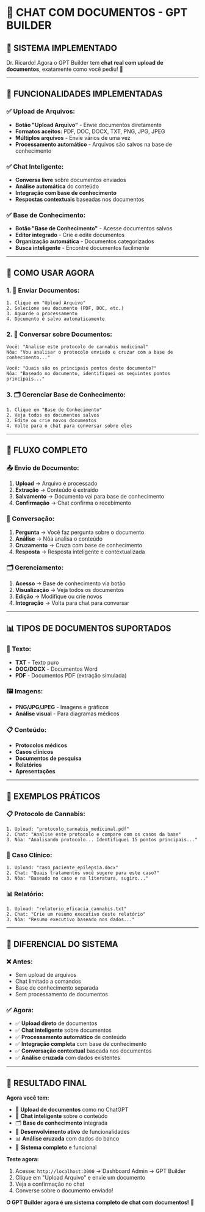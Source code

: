# 📁 CHAT COM DOCUMENTOS - GPT BUILDER

## 🎯 **SISTEMA IMPLEMENTADO**

Dr. Ricardo! Agora o GPT Builder tem **chat real com upload de documentos**, exatamente como você pediu! 🚀

---

## 📁 **FUNCIONALIDADES IMPLEMENTADAS**

### **✅ Upload de Arquivos:**
- **Botão "Upload Arquivo"** - Envie documentos diretamente
- **Formatos aceitos:** PDF, DOC, DOCX, TXT, PNG, JPG, JPEG
- **Múltiplos arquivos** - Envie vários de uma vez
- **Processamento automático** - Arquivos são salvos na base de conhecimento

### **✅ Chat Inteligente:**
- **Conversa livre** sobre documentos enviados
- **Análise automática** do conteúdo
- **Integração com base de conhecimento**
- **Respostas contextuais** baseadas nos documentos

### **✅ Base de Conhecimento:**
- **Botão "Base de Conhecimento"** - Acesse documentos salvos
- **Editor integrado** - Crie e edite documentos
- **Organização automática** - Documentos categorizados
- **Busca inteligente** - Encontre documentos facilmente

---

## 🎯 **COMO USAR AGORA**

### **1. 📁 Enviar Documentos:**
```
1. Clique em "Upload Arquivo"
2. Selecione seu documento (PDF, DOC, etc.)
3. Aguarde o processamento
4. Documento é salvo automaticamente
```

### **2. 💬 Conversar sobre Documentos:**
```
Você: "Analise este protocolo de cannabis medicinal"
Nôa: "Vou analisar o protocolo enviado e cruzar com a base de conhecimento..."

Você: "Quais são os principais pontos deste documento?"
Nôa: "Baseado no documento, identifiquei os seguintes pontos principais..."
```

### **3. 🗂️ Gerenciar Base de Conhecimento:**
```
1. Clique em "Base de Conhecimento"
2. Veja todos os documentos salvos
3. Edite ou crie novos documentos
4. Volte para o chat para conversar sobre eles
```

---

## 🔧 **FLUXO COMPLETO**

### **📤 Envio de Documento:**
1. **Upload** → Arquivo é processado
2. **Extração** → Conteúdo é extraído
3. **Salvamento** → Documento vai para base de conhecimento
4. **Confirmação** → Chat confirma o recebimento

### **💬 Conversação:**
1. **Pergunta** → Você faz pergunta sobre o documento
2. **Análise** → Nôa analisa o conteúdo
3. **Cruzamento** → Cruza com base de conhecimento
4. **Resposta** → Resposta inteligente e contextualizada

### **🗂️ Gerenciamento:**
1. **Acesso** → Base de conhecimento via botão
2. **Visualização** → Veja todos os documentos
3. **Edição** → Modifique ou crie novos
4. **Integração** → Volta para chat para conversar

---

## 📊 **TIPOS DE DOCUMENTOS SUPORTADOS**

### **📄 Texto:**
- **TXT** - Texto puro
- **DOC/DOCX** - Documentos Word
- **PDF** - Documentos PDF (extração simulada)

### **🖼️ Imagens:**
- **PNG/JPG/JPEG** - Imagens e gráficos
- **Análise visual** - Para diagramas médicos

### **📋 Conteúdo:**
- **Protocolos médicos**
- **Casos clínicos**
- **Documentos de pesquisa**
- **Relatórios**
- **Apresentações**

---

## 🎯 **EXEMPLOS PRÁTICOS**

### **📋 Protocolo de Cannabis:**
```
1. Upload: "protocolo_cannabis_medicinal.pdf"
2. Chat: "Analise este protocolo e compare com os casos da base"
3. Nôa: "Analisando protocolo... Identifiquei 15 pontos principais..."
```

### **🏥 Caso Clínico:**
```
1. Upload: "caso_paciente_epilepsia.docx"
2. Chat: "Quais tratamentos você sugere para este caso?"
3. Nôa: "Baseado no caso e na literatura, sugiro..."
```

### **📊 Relatório:**
```
1. Upload: "relatorio_eficacia_cannabis.txt"
2. Chat: "Crie um resumo executivo deste relatório"
3. Nôa: "Resumo executivo baseado nos dados..."
```

---

## 🚀 **DIFERENCIAL DO SISTEMA**

### **❌ Antes:**
- Sem upload de arquivos
- Chat limitado a comandos
- Base de conhecimento separada
- Sem processamento de documentos

### **✅ Agora:**
- ✅ **Upload direto** de documentos
- ✅ **Chat inteligente** sobre documentos
- ✅ **Processamento automático** de conteúdo
- ✅ **Integração completa** com base de conhecimento
- ✅ **Conversação contextual** baseada nos documentos
- ✅ **Análise cruzada** com dados existentes

---

## 🎉 **RESULTADO FINAL**

**Agora você tem:**
- 📁 **Upload de documentos** como no ChatGPT
- 💬 **Chat inteligente** sobre o conteúdo
- 🗂️ **Base de conhecimento** integrada
- 🔧 **Desenvolvimento ativo** de funcionalidades
- 📊 **Análise cruzada** com dados do banco
- 🚀 **Sistema completo** e funcional

**Teste agora:**
1. Acesse: `http://localhost:3000` → Dashboard Admin → GPT Builder
2. Clique em "Upload Arquivo" e envie um documento
3. Veja a confirmação no chat
4. Converse sobre o documento enviado!

**O GPT Builder agora é um sistema completo de chat com documentos!** 🚀
